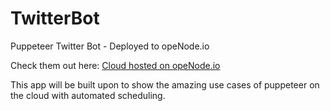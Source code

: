# TwitterBot
Puppeteer Twitter Bot - Deployed to opeNode.io

Check them out here: <a href="https://www.openode.io/">Cloud hosted on opeNode.io</a>

This app will be built upon to show the amazing use cases of puppeteer on the cloud with automated scheduling.
